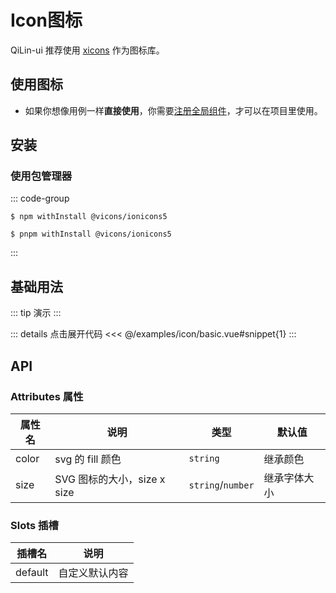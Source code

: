 # Icon图标

QiLin-ui 推荐使用 [xicons](https://www.xicons.org/) 作为图标库。

## 使用图标

- 如果你想像用例一样**直接使用**，你需要[注册全局组件](https://vuejs.org/guide/components/registration.html#global-registration)，才可以在项目里使用。

## 安装

### 使用包管理器

::: code-group

```npm
$ npm withInstall @vicons/ionicons5
```

```pnpm
$ pnpm withInstall @vicons/ionicons5
```

:::

## 基础用法

<script setup lang="ts">
import Basic from '../examples/icon/basic.vue'
</script>

::: tip 演示
<basic/>
:::

::: details 点击展开代码
<<< @/examples/icon/basic.vue#snippet{1}
:::



## API

### Attributes 属性

| 属性名 | 说明                        | 类型          | 默认值       |
| ------ | --------------------------- | ------------- | ------------ |
| color  | svg 的 fill 颜色            | `string`        | 继承颜色     |
| size   | SVG 图标的大小，size x size | `string`/`number` | 继承字体大小 |

### Slots 插槽

| 插槽名     | 说明           |
|---------| -------------- |
| default | 自定义默认内容 |

